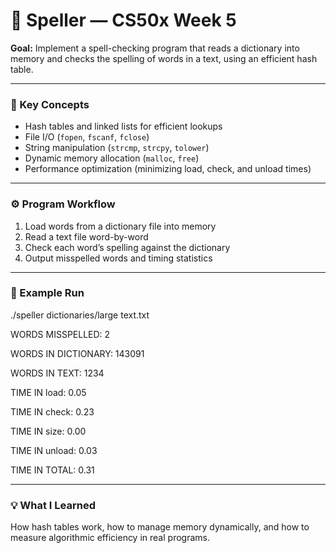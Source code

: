 # 🧠 Speller — CS50x Week 5

**Goal:** Implement a spell-checking program that reads a dictionary into memory and checks the spelling of words in a text, using an efficient hash table.

---

### 🧠 Key Concepts
- Hash tables and linked lists for efficient lookups  
- File I/O (`fopen`, `fscanf`, `fclose`)  
- String manipulation (`strcmp`, `strcpy`, `tolower`)  
- Dynamic memory allocation (`malloc`, `free`)  
- Performance optimization (minimizing load, check, and unload times)

---

### ⚙️ Program Workflow
1. Load words from a dictionary file into memory  
2. Read a text file word-by-word  
3. Check each word’s spelling against the dictionary  
4. Output misspelled words and timing statistics  

---

### 🧩 Example Run

./speller dictionaries/large text.txt

WORDS MISSPELLED: 2

WORDS IN DICTIONARY: 143091

WORDS IN TEXT: 1234

TIME IN load: 0.05

TIME IN check: 0.23

TIME IN size: 0.00

TIME IN unload: 0.03

TIME IN TOTAL: 0.31


---

### 💡 What I Learned
How hash tables work, how to manage memory dynamically, and how to measure algorithmic efficiency in real programs.
